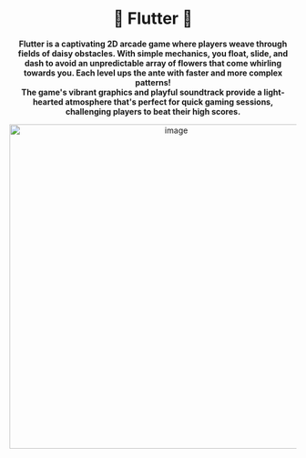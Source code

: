 
<div align="center">
  <h1>🌼 Flutter 🌼</h1>
  <p>
    <b>Flutter is a captivating 2D arcade game where players weave through fields of daisy obstacles. With simple mechanics, you float, slide, and dash to avoid an unpredictable array of flowers that come whirling towards you. Each level ups the ante with faster and more complex patterns! <br> The game's vibrant graphics and playful soundtrack provide a light-hearted atmosphere that's perfect for quick gaming sessions, challenging players to beat their high scores.</b>
  </p>
<img width="570" alt="image" src="https://github.com/chanelle-b/Flutter-Game/assets/156214630/af492696-a0be-4d1d-be7a-938b46090a22">
</div>

